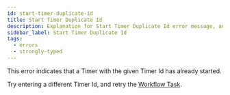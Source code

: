 ```yaml
---
id: start-timer-duplicate-id
title: Start Timer Duplicate Id
description: Explanation for Start Timer Duplicate Id error message, and how to fix it.
sidebar_label: Start Timer Duplicate Id
tags:
  - errors
  - strongly-typed
---
```


This error indicates that a Timer with the given Timer Id has already started.

<!-- TODO link to Timer term when exists -->

Try entering a different Timer Id, and retry the [Workflow Task](/concepts/what-is-a-workflow-task).
